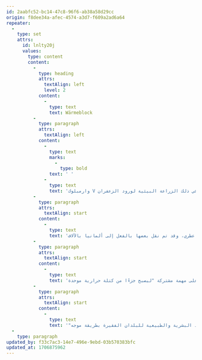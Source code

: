```yaml
---
id: 2aabfc52-bc14-47c8-96f6-ab38a58d29cc
origin: f8dee34a-afec-4574-a3d7-f609a2ad6a64
repeater:
  -
    type: set
    attrs:
      id: lnlty20j
      values:
        type: content
        content:
          -
            type: heading
            attrs:
              textAlign: left
              level: 2
            content:
              -
                type: text
                text: Wärmeblock
          -
            type: paragraph
            attrs:
              textAlign: left
            content:
              -
                type: text
                marks:
                  -
                    type: bold
                text: ' '
              -
                type: text
                text: 'وارمبلوك V هي تركيبة من مؤسسة ميديا شتوتغارت، التي تتناول في سياق عملها قضايا التجديد الاجتماعي والاقتصادي والبيئي، بما في ذلك الزراعة البيئية لورود الزعفران ("Rosa damascena"). يتكون التركيب من حوالي 500 طوبة ورد، يتم تفكيكها خلال حدث فني في ليلة الثقافة في غوبينغن وفي أحداث أخرى، وتحويلها إلى عملة تبرعات. التحويل من قش الورد الإيراني إلى ذهب التبرعات باليورو يمثل عولمة مسؤولة وتضامنية وفكرة جعل جميع الناس شركاء في مستقبل المجتمع: "كل إنسان فنان" (جوزيف بويس). العائدات من هذه العملية التحويلية تذهب إلى المغرب وتُستخدم إلى حد كبير لبناء مدرسة الموسيقى في أسني.'
          -
            type: paragraph
            attrs:
              textAlign: start
            content:
              -
                type: text
                text: 'عند تقطير ورود الزعفران، ينتج في نهاية عملية المعالجة نوع من عصير الورد من بتلات الورد المقطرة، التي عادة ما يتم التخلص منها أو تحويلها إلى سماد. في إيران، وُجدت استخدامٌ مفيدٌ لهذا "المنتج الثانوي". بعد اكتمال عملية الإنتاج، يُطلى عصير الورد هذا في قوالب خشبية ويُجفف تحت الشمس - مشابهًا لإنتاج الطوب الطيني التقليدي. بهذه الطريقة، يُنتج طوب البِريكيت الوردي الذي يبدو قديمًا من "قش الورد"، والذي يُستخدم هناك كوقود عطري، وقد تم نقل بعضها بالفعل إلى ألمانيا بالآلاف.'
          -
            type: paragraph
            attrs:
              textAlign: start
            content:
              -
                type: text
                text: 'هنا، يتم معالجتها بشكل معقد وتزيينها بالمزيد من الفخامة من خلال التلوين وتطبيق الذهب الحقيقي. النهج الفني الخاص لهذا العمل مهم، حيث لا يكمن في التزيين الفردي بل في معالجة موحدة على غرار المصنع، وإن لم تكن متطابقة، لطوب الورد. بذلك، يُضبط طوب الورد على مهمة مشتركة "ليصبح جزءًا من كتلة حرارية موحدة.'
          -
            type: paragraph
            attrs:
              textAlign: start
            content:
              -
                type: text
                text: '"الضبط" في معنى التوافق الفكري لفكرة العولمة المسؤولة والتضامنية، التي تعمل بدلاً من استغلال غير محدود للموارد البشرية والطبيعية للبلدان الفقيرة بطريقة موجه'
  -
    type: paragraph
updated_by: f33c7ac3-14e7-496e-9ebd-03b570383bfc
updated_at: 1706875962
---
```

